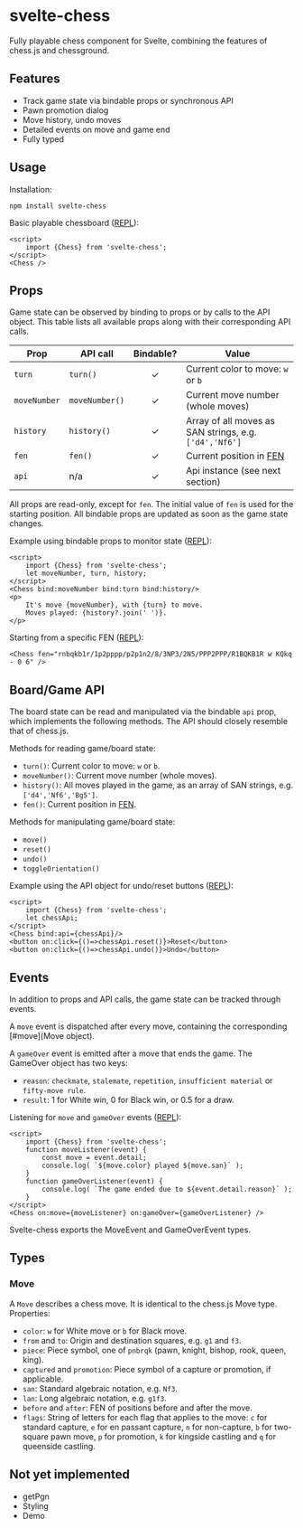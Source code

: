 # svelte-chess

Fully playable chess component for Svelte, combining the features of chess.js and chessground.

## Features

* Track game state via bindable props or synchronous API
* Pawn promotion dialog
* Move history, undo moves
* Detailed events on move and game end
* Fully typed

## Usage 

Installation:

    npm install svelte-chess

Basic playable chessboard ([REPL](https://svelte.dev/repl/b1a489538165489aa2720a65b476a58b?version=3.59.1)):

    <script>
        import {Chess} from 'svelte-chess';
    </script>    
    <Chess />

## Props

Game state can be observed by binding to props or by calls to the API object.
This table lists all available props along with their corresponding API calls.

| Prop        | API call      | Bindable? | Value                                                 |
| ----------- | ------------- | :-------: | ----------------------------------------------------- |
| `turn`      | `turn()`      |     ✓     | Current color to move: `w` or `b`                     |
| `moveNumber`| `moveNumber()`|     ✓     | Current move number (whole moves)                     |
| `history`   | `history()`   |     ✓     | Array of all moves as SAN strings, e.g. `['d4','Nf6']`|
| `fen`       | `fen()`       |     ✓     | Current position in [FEN](https://www.chessprogramming.org/Forsyth-Edwards_Notation) |
| `api`       | n/a           |     ✓     | Api instance (see next section)                       |

All props are read-only, except for `fen`. The initial value of `fen` is used
for the starting position. All bindable props are updated as soon as the game
state changes.

Example using bindable props to monitor state ([REPL](https://svelte.dev/repl/d0ec69dde1f84390ac8b4d5746db9505?version=3.59.1)):

    <script>
        import {Chess} from 'svelte-chess';
        let moveNumber, turn, history;
    </script>    
	<Chess bind:moveNumber bind:turn bind:history/>
    <p>
        It's move {moveNumber}, with {turn} to move.
        Moves played: {history?.join(' ')}.
    </p>

Starting from a specific FEN ([REPL](https://svelte.dev/repl/ebce18a71d774b2db987abc71f45648a?version=3.59.1)):

    <Chess fen="rnbqkb1r/1p2pppp/p2p1n2/8/3NP3/2N5/PPP2PPP/R1BQKB1R w KQkq - 0 6" />


## Board/Game API

The board state can be read and manipulated via the bindable `api` prop, which 
implements the following methods. The API should closely resemble that of chess.js.

Methods for reading game/board state:

* `turn()`: Current color to move: `w` or `b`.
* `moveNumber()`: Current move number (whole moves).
* `history()`: All moves played in the game, as an array of SAN strings, e.g. `['d4','Nf6','Bg5']`.
* `fen()`: Current position in [FEN](https://www.chessprogramming.org/Forsyth-Edwards_Notation).

Methods for manipulating game/board state:

* `move()`
* `reset()`
* `undo()`
* `toggleOrientation()`

Example using the API object for undo/reset buttons ([REPL](https://svelte.dev/repl/7dd7b6454b12466e90ac78a842151311?version=3.59.1)):

    <script>
        import {Chess} from 'svelte-chess';
        let chessApi;
    </script>    
    <Chess bind:api={chessApi}/>
    <button on:click={()=>chessApi.reset()}>Reset</button>
    <button on:click={()=>chessApi.undo()}>Undo</button>


## Events

In addition to props and API calls, the game state can be tracked through events.

A `move` event is dispatched after every move, containing the corresponding [#move](Move object).

A `gameOver` event is emitted after a move that ends the game. The GameOver object has two keys:
* `reason`: `checkmate`, `stalemate`, `repetition`, `insufficient material` or `fifty-move rule`.
* `result`: 1 for White win, 0 for Black win, or 0.5 for a draw.

Listening for `move` and `gameOver` events ([REPL](https://svelte.dev/repl/6fc2874d1a594d76aede4834722e4f83?version=3.59.1)):

    <script>
        import {Chess} from 'svelte-chess';
        function moveListener(event) {
            const move = event.detail;
            console.log( `${move.color} played ${move.san}` );
        }
        function gameOverListener(event) {
            console.log( `The game ended due to ${event.detail.reason}` );
        }
    </script>
    <Chess on:move={moveListener} on:gameOver={gameOverListener} />

Svelte-chess exports the MoveEvent and GameOverEvent types.

## Types

### Move

A `Move` describes a chess move. It is identical to the chess.js Move type. Properties:
  - `color`: `w` for White move or `b` for Black move.
  - `from` and `to`: Origin and destination squares, e.g. `g1` and `f3`.
  - `piece`: Piece symbol, one of `pnbrqk` (pawn, knight, bishop, rook, queen, king).
  - `captured` and `promotion`: Piece symbol of a capture or promotion, if applicable.
  - `san`: Standard algebraic notation, e.g. `Nf3`.
  - `lan`: Long algebraic notation, e.g. `g1f3`.
  - `before` and `after`: FEN of positions before and after the move.
  - `flags`: String of letters for each flag that applies to the move: `c` for standard capture, `e` for en passant capture, `n` for non-capture, `b` for two-square pawn move, `p` for promotion, `k` for kingside castling and `q` for queenside castling.


## Not yet implemented

* getPgn
* Styling
* Demo

